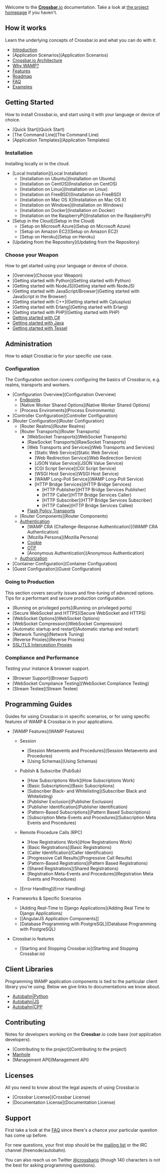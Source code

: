 Welcome to the [**Crossbar**.io](http://crossbar.io) documentation. Take a look at [the project homepage](http://crossbar.io/) if you haven't.

## How it works

Learn the underlying concepts of Crossbar.io and what you can do with it.

* [Introduction](Introduction)
* [Application Scenarios](Application Scenarios)
* [Crossbar.io Architecture](Architecture)
* [Why WAMP?](http://wamp.ws/why/)
* [Features](Features)
* [Roadmap](Roadmap)
* [FAQ](FAQ)
* [Examples](Examples)

## Getting Started

How to install Crossbar.io, and start using it with your language or device of choice. 

* [Quick Start](Quick Start)
* [The Command Line](The Command Line)
* [Application Templates](Application Templates)

### Installation

Installing locally or in the cloud.

* [Local Installation](Local Installation)
  * [Installation on Ubuntu](Installation on Ubuntu)
  * [Installation on CentOS](Installation on CentOS)
  * [Installation on Linux](Installation on Linux)
  * [Installation on FreeBSD](Installation on FreeBSD)
  * [Installation on Mac OS X](Installation on Mac OS X)
  * [Installation on Windows](Installation on Windows)
  * [Installation on Docker](Installation on Docker)
  * [Installation on the RaspberryPi](Installation on the RaspberryPi)
* [Setup in the Cloud](Setup in the Cloud)
  * [Setup on Microsoft Azure](Setup on Microsoft Azure)
  * [Setup on Amazon EC2](Setup on Amazon EC2)
  * [Setup on Heroku](Setup on Heroku)
* [Updating from the Repository](Updating from the Repository)

### Choose your Weapon

How to get started using your language or device of choice.

* [Overview](Choose your Weapon)
* [Getting started with Python](Getting started with Python)
* [Getting started with NodeJS](Getting started with NodeJS)
* [Getting started with JavaScript/Browser](Getting started with JavaScript in the Browser)
* [Getting started with C++](Getting started with Cplusplus)
* [Getting started with Erlang](Getting started with Erlang)
* [Getting started with PHP](Getting started with PHP)
* [Getting started with C#](Getting-started-with-CSharp)
* [Getting started with Java](Getting-started-with-Java)
* [Getting started with Tessel](Getting-started-with-Tessel)



## Administration

How to adapt Crossbar.io for your specific use case.

### Configuration

The Configuration section covers configuring the basics of Crossbar.io, e.g. realms, transports and workers.

* [Configuration Overview](Configuration Overview)
  - [Endpoints](Endpoints)
  - [Native Worker Shared Options](Native Worker Shared Options)
  - [Process Enviroments](Process Environments)
* [Controller Configuration](Controller Configuration)
* [Router Configuration](Router Configuration)
  - [Router Realms](Router Realms)
  - [Router Transports](Router Transports)
     - [WebSocket Transports](WebSocket Transports)
     - [RawSocket Transports](RawSocket Transports)
     - [Web Transports and Services](Web Transports and Services)
        - [Static Web Service](Static Web Service)
        - [Web Redirection Service](Web Redirection Service)
        - [JSON Value Service](JSON Value Service)
        - [CGI Script Service](CGI Script Service)
        - [WSGI Host Service](WSGI Host Service)
        - [WAMP Long-Poll Service](WAMP Long-Poll Service)
        - [HTTP Bridge Services](HTTP Bridge Services)
           - [HTTP Publisher](HTTP Bridge Services Publisher)
           - [HTTP Caller](HTTP Bridge Services Caller)
           - [HTTP Subscriber](HTTP Bridge Services Subscriber)
           - [HTTP Callee](HTTP Bridge Services Callee)
     - [Flash Policy Transports](Flash-Policy-Transports)
  - [Router Components](Router Components)
  - [Authentication](Authentication)
     - [WAMP CRA (Challenge-Response Authentication)](WAMP CRA Authentication)
     - [Mozilla Persona](Mozilla Persona)
     - [Cookie](Cookie-Authentication)
     - [OTP](OTP-Authentication)
     - [Anonymous Authentication](Anonymous Authentication)
  - [Authorization](Authorization)
* [Container Configuration](Container Configuration)
* [Guest Configuration](Guest Configuration)

### Going to Production

This section covers security issues and fine-tuning of advanced options. Tips for a performant and secure production configuration.

* [Running on privileged ports](Running on privileged ports)
* [Secure WebSocket and HTTPS](Secure WebSocket and HTTPS)
* [WebSocket Options](WebSocket Options)
* [WebSocket Compression](WebSocket Compression)
* [Automatic startup and restart](Automatic startup and restart)
* [Network Tuning](Network Tuning)
* [Reverse Proxies](Reverse Proxies)
* [SSL/TLS Interception Proxies](SSL-TLS-Interception-Proxies)

### Compliance and Performance

Testing your instance & browser support.

* [Browser Support](Browser Support)
* [WebSocket Compliance Testing](WebSocket Compliance Testing)
* [Stream Testee](Stream Testee)


## Programming Guides

Guides for using Crossbar.io in specific scenarios, or for using specific features of WAMP & Crossbar.io in your applications.

* [WAMP Features](WAMP Features)

  - Session

    + [Session Metaevents and Procedures](Session Metaevents and Procedures)
    + [Using Schemas](Using Schemas)

  - Publish & Subscribe (PubSub)

    + [How Subscriptions Work](How Subscriptions Work)
    + [Basic Subscriptions](Basic Subscriptions)
    + [Subscriber Black- and Whitelisting](Subscriber Black and Whitelisting)
    + [Publisher Exclusion](Publisher Exclusion)
    + [Publisher Identification](Publisher Identification)
    + [Pattern-Based Subscriptions](Pattern Based Subscriptions)
    + [Subscription Meta-Events and Procedures](Subscription Meta Events and Procedures)

  - Remote Procedure Calls (RPC)

    + [How Registrations Work](How Registrations Work)
    + [Basic Registrations](Basic Registrations)
    + [Caller Identification](Caller Identification)
    + [Progressive Call Results](Progressive Call Results)
    + [Pattern-Based Registrations](Pattern Based Registrations)
    + [Shared Registrations](Shared Registrations)    
    + [Registration Meta-Events and Procedures](Registration Meta Events and Procedures)

  - [Error Handling](Error Handling)

* Frameworks & Specific Scenarios

  - [Adding Real-Time to Django Applications](Adding Real Time to Django Applications)
  - [[AngularJS Application Components]]
  - [Database Programming with PostgreSQL](Database Programming with PostgreSQL)

* Crossbar.io features

  - [Starting and Stopping Crossbar.io](Starting and Stopping Crossbar.io)


## Client Libraries

Programming WAMP application components is tied to the particular client library you're using. Below we give links to documentations we know about. 

* [Autobahn|Python](http://autobahn.ws/python/)
* [Autobahn|JS](http://autobahn.ws/js/)
* [Autobahn|CPP](http://autobahn.ws/cpp/)

## Contributing

Notes for developers working on the **Crossbar**.io code base (*not* application developers).

* [Contributing to the project](Contributing to the project)
* [Manhole](Manhole)
* [Management API](Management API)

## Licenses

All you need to know about the legal aspects of using Crossbar.io

* [Crossbar License](Crossbar License)
* [Documentation License](Documentation License)

## Support

First take a look at the [FAQ](FAQ) since there's a chance your particular question has come up before.

For new questions, your first stop should be the [mailing list](https://groups.google.com/forum/#!forum/crossbario) or the IRC channel (freenode/autobahn).

You can also reach us on Twitter [@crossbario](https://twitter.com/crossbario) (though 140 characters is not the best for asking programming questions).